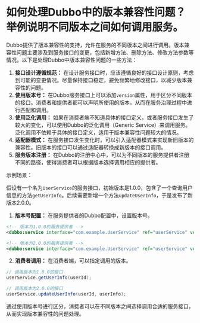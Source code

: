 # 如何处理Dubbo中的版本兼容性问题？举例说明不同版本之间如何调用服务。

Dubbo提供了版本兼容性的支持，允许在服务的不同版本之间进行调用。版本兼容性问题主要涉及到服务接口的变更，包括新增方法、删除方法、修改方法参数等情况。以下是处理Dubbo中版本兼容性问题的一些方法：

1.  **接口设计遵循规范：** 在设计服务接口时，应该遵循良好的接口设计原则，考虑到可能的变更情况。尽量保持接口稳定，避免频繁地修改接口，以减少版本兼容性的问题。 
2.  **使用版本号：** 在Dubbo服务接口上可以添加`version`属性，用于区分不同版本的接口。消费者和提供者都可以声明所使用的版本，从而在服务治理过程中进行匹配和调用。 
3.  **使用泛化调用：** 如果在消费者端不知道具体的接口定义，或者服务接口发生了较大的变化，可以使用Dubbo的泛化调用（Generic Service）来调用服务。泛化调用不依赖于具体的接口定义，适用于版本兼容性问题较大的情况。 
4.  **适配器模式：** 在服务接口发生变化时，可以引入适配器模式来实现新旧版本的兼容性。旧版本的接口可以通过适配器转换成新版本的接口调用。 
5.  **服务版本注册：** 在Dubbo的注册中心中，可以为不同版本的服务提供者注册不同的路径，使得消费者可以根据版本选择调用相应的提供者。 



示例场景：

假设有一个名为`UserService`的服务接口，初始版本是1.0.0，包含了一个查询用户信息的方法`getUserInfo`。后续需要新增一个方法`updateUserInfo`，于是发布了新版本2.0.0。



1. **版本号配置：** 在服务提供者的Dubbo配置中，设置版本号。

```xml
<!-- 版本为1.0.0的服务提供者 -->
<dubbo:service interface="com.example.UserService" ref="userService" version="1.0.0" />

<!-- 版本为2.0.0的服务提供者 -->
<dubbo:service interface="com.example.UserService" ref="userService" version="2.0.0" />
```



2. **消费者调用：** 在消费者端，可以指定调用的版本。

```java
// 调用版本为1.0.0的接口
userService.getUserInfo(userId);

// 调用版本为2.0.0的接口
userService.updateUserInfo(userId, userInfo);
```



通过使用版本号进行区分，消费者可以在不同版本之间选择调用合适的服务接口，从而实现版本兼容性的问题处理。


